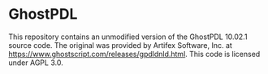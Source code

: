 # GhostPDL

This repository contains an unmodified version of the GhostPDL 10.02.1 source code. The original was provided by Artifex Software, Inc. at https://www.ghostscript.com/releases/gpdldnld.html. This code is licensed under AGPL 3.0.


